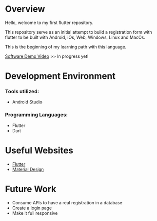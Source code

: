 # Overview

Hello, welcome to my first flutter repository.

This repository serve as an initial attempt to build a registration form with flutter to be built with Android, iOs, Web, Windows, Linux and MacOs.

This is the beginning of my learning path with this language.

[Software Demo Video](http://youtube.link.goes.here) >> In progress yet!

# Development Environment

### Tools utilized:

* Android Studio

### Programming Languages:

* Flutter
* Dart

# Useful Websites

* [Flutter](https://flutter.dev/)
* [Material Design](https://m2.material.io/)

# Future Work

* Consume APIs to have a real registration in a database
* Create a login page
* Make it full responsive